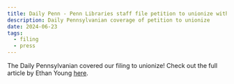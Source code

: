```yaml
---
title: Daily Penn - Penn Libraries staff file petition to unionize with National Labor Relations Board
description: Daily Pennsylvanian coverage of petition to unionize
date: 2024-06-23
tags:
  - filing
  - press
---
```


The Daily Pennsylvanian covered our filing to unionize! Check out the full article by Ethan Young [here](https://www.thedp.com/article/2024/06/penn-libraries-staff-file-unionization-cards).